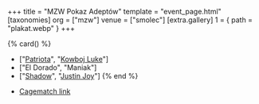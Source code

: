 +++
title = "MZW Pokaz Adeptów"
template = "event_page.html"
[taxonomies]
org = ["mzw"]
venue = ["smolec"]
[extra.gallery]
1 = { path = "plakat.webp" }
+++

{% card() %}
- ["[Patriota](@/w/jedrus-bulecka.md)", "[Kowboj Luke](@/w/red-thunder.md)"]
- ["El Dorado", "Maniak"]
- ["[Shadow](@/w/shadow.md)", "[Justin Joy](@/w/justin-joy.md)"]
{% end %}

* [Cagematch link](https://www.cagematch.net/?id=1&nr=112870)

